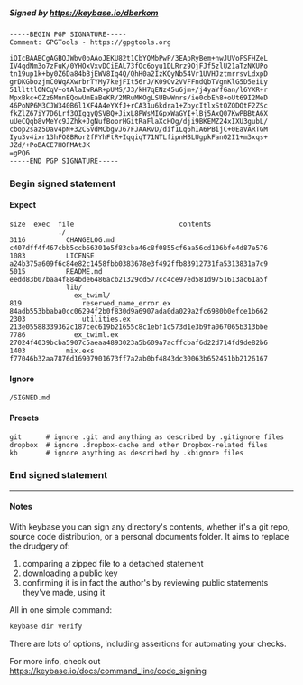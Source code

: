 ##### Signed by https://keybase.io/dberkom
```
-----BEGIN PGP SIGNATURE-----
Comment: GPGTools - https://gpgtools.org

iQIcBAABCgAGBQJWbv0bAAoJEKU82t1CbYQMbPwP/3EApRyBem+nwJUVoFSFHZeL
IV4qdNm3o7zFuK/0YHOxVxvDCiEAL73fOc6oyu1DLRrz9OjFJf5zlU21aTzNXUPo
tn19up1k+by0Z6Da84bBjEWV8Iq4Q/QhH0a2IzKQyNb54Vr1UVHJztmrrsvLdxpD
grDKGbozjmC0WqAXwrbrTYMy7kejFIt56rJ/K09Ov2VVFFndQbTVgnKlG5D5eiLy
51llttlONCqV+otAlaIwRAR+pUMS/J3/kH7qENz45u6jm+/j4yaYfGan/l6YXR+r
MpxBkc+OZz6MnnEQowUmEaBeKR/2MRuMKOgLSUBwWnrs/ie0cbEh8+oUt69I2MeD
46PoNP6M3CJW340B6l1XF4A4eYXfJ+rCA31u6kdra1+ZbycItlxStOZODQtF2ZSc
fkZlZ67iY7D6Lrf3OIggyQSVBQ+JixL8PWsMIGpxWaGYI+lBj5AxQ07KwPBBtA6X
uUeCQqb8vMeYc9JZhk+JgNufBoorHGitRaFlaXcHOg/dji9BKEMZ24xIXU3gubL/
cbop2saz5Dav4pN+32CSVdMCbgvJ67FJAARvD/dif1Lq6hIA6PBijC+0EaVARTGM
Iyu3v4ixr13hFO8BRor2fFYhFtR+IqqiqT71NTLfipnHBLUgpkFan02I1+m3xqs+
JZd/+PoBACE7HOFMAtJK
=gPQ6
-----END PGP SIGNATURE-----

```

<!-- END SIGNATURES -->

### Begin signed statement 

#### Expect

```
size  exec  file                          contents                                                        
            ./                                                                                            
3116          CHANGELOG.md                c407dff4f467cbb5ccb66301e5f83cba46c8f0855cf6aa56cd106bfe4d87e576
1083          LICENSE                     a24b375a609f6c84e82c1458fbb0383678e3f492ffb83912731fa5313831a7c9
5015          README.md                   eedd83b07baa4f884bde6486acb21329cd577cc4ce97ed581d9751613ac61a5f
              lib/                                                                                        
                ex_twiml/                                                                                 
819               reserved_name_error.ex  84adb553bbaba0cc06294f2b0f830d9a6907ada0da029a2fc6980b0efce1b662
2303              utilities.ex            213e05588339362c187cec619b21655c8c1ebf1c573d1e3b9fa067065b313bbe
7786            ex_twiml.ex               27024f4039bcba5907c5aeaa4893023a5b609a7acffcbaf6d22d714fd9de82b6
1403          mix.exs                     f77046b32aa7876d16907901673ff7a2ab0bf4843dc30063b652451bb2126167
```

#### Ignore

```
/SIGNED.md
```

#### Presets

```
git      # ignore .git and anything as described by .gitignore files
dropbox  # ignore .dropbox-cache and other Dropbox-related files    
kb       # ignore anything as described by .kbignore files          
```

<!-- summarize version = 0.0.9 -->

### End signed statement

<hr>

#### Notes

With keybase you can sign any directory's contents, whether it's a git repo,
source code distribution, or a personal documents folder. It aims to replace the drudgery of:

  1. comparing a zipped file to a detached statement
  2. downloading a public key
  3. confirming it is in fact the author's by reviewing public statements they've made, using it

All in one simple command:

```bash
keybase dir verify
```

There are lots of options, including assertions for automating your checks.

For more info, check out https://keybase.io/docs/command_line/code_signing